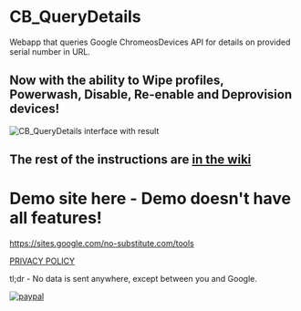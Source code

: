 # CB_QueryDetails
Webapp that queries Google ChromeosDevices API for details on provided serial number in URL.
## Now with the ability to Wipe profiles, Powerwash, Disable, Re-enable and Deprovision devices!

![CB_QueryDetails interface with result](https://drive.google.com/uc?export=download&id=1f8lgyF9bBXHGlbmMxj4bxB5OR6O3RWF7)

## The rest of the instructions are [in the wiki](https://github.com/NoSubstitute/CB_QueryDetails/wiki)
# Demo site here - Demo doesn't have all features!
https://sites.google.com/no-substitute.com/tools

[PRIVACY POLICY](https://tools.no-substitute.com/pp)

tl;dr - No data is sent anywhere, except between you and Google.

[![paypal](https://www.paypalobjects.com/en_US/i/btn/btn_donateCC_LG.gif)](https://www.paypal.me/NoSubstitute/25USD)
